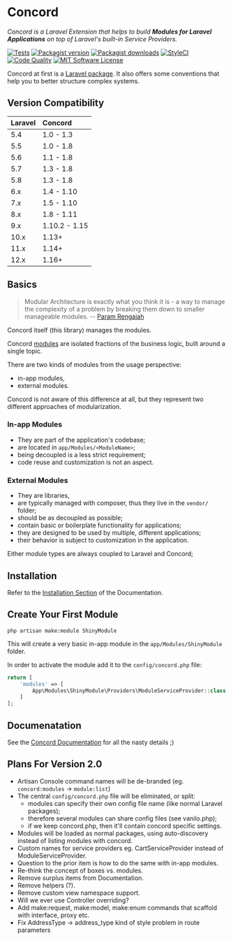 # Concord

_Concord is a Laravel Extension that helps to build **Modules for Laravel Applications** on top of Laravel's built-in Service Providers._

[![Tests](https://img.shields.io/github/actions/workflow/status/artkonekt/concord/tests.yml?branch=1.x&style=flat-square)](https://github.com/artkonekt/concord/actions?query=workflow%3Atests)
[![Packagist version](https://img.shields.io/packagist/v/konekt/concord.svg?style=flat-square)](https://packagist.org/packages/konekt/concord)
[![Packagist downloads](https://img.shields.io/packagist/dt/konekt/concord.svg?style=flat-square)](https://packagist.org/packages/konekt/concord)
[![StyleCI](https://styleci.io/repos/65661796/shield?branch=1.x)](https://styleci.io/repos/65661796)
[![Code Quality](https://img.shields.io/scrutinizer/quality/g/artkonekt/concord?style=flat-square)](https://scrutinizer-ci.com/g/artkonekt/concord/)
[![MIT Software License](https://img.shields.io/badge/license-MIT-blue.svg?style=flat-square)](LICENSE.md)

Concord at first is a [Laravel package](https://laravel.com/docs/9.x/packages).
It also offers some conventions that help you to better structure complex systems.

## Version Compatibility

| Laravel | Concord       |
|:--------|:--------------|
| 5.4     | 1.0 - 1.3     |
| 5.5     | 1.0 - 1.8     |
| 5.6     | 1.1 - 1.8     |
| 5.7     | 1.3 - 1.8     |
| 5.8     | 1.3 - 1.8     |
| 6.x     | 1.4 - 1.10    |
| 7.x     | 1.5 - 1.10    |
| 8.x     | 1.8 - 1.11    |
| 9.x     | 1.10.2 - 1.15 |
| 10.x    | 1.13+         |
| 11.x    | 1.14+         |
| 12.x    | 1.16+         |

## Basics

> Modular Architecture is exactly what you think it is - a way to manage the
> complexity of a problem by breaking them down to smaller manageable modules.
> -- [Param Rengaiah](https://medium.com/on-software-architecture/on-modular-architectures-53ec61f88ff4)

Concord itself (this library) manages the modules.

Concord [modules](https://konekt.dev/concord/1.8/modules) are isolated
fractions of the business logic, built around a single topic.

There are two kinds of modules from the usage perspective:

- in-app modules,
- external modules.

Concord is not aware of this difference at all, but they represent two different
approaches of modularization.


### In-app Modules

- They are part of the application's codebase;
- are located in `app/Modules/<ModuleName>`;
- being decoupled is a less strict requirement;
- code reuse and customization is not an aspect.

### External Modules

- They are libraries,
- are typically managed with composer, thus they live in the `vendor/` folder;
- should be as decoupled as possible;
- contain basic or boilerplate functionality for applications;
- they are designed to be used by multiple, different applications;
- their behavior is subject to customization in the application.

Either module types are always coupled to Laravel and Concord;

## Installation

Refer to the [Installation Section](https://konekt.dev/concord/1.8/installation) of the Documentation.

## Create Your First Module

```
php artisan make:module ShinyModule
```

This will create a very basic in-app module in the `app/Modules/ShinyModule` folder.

In order to activate the module add it to the `config/concord.php` file:

```php
return [
    'modules' => [
        App\Modules\ShinyModule\Providers\ModuleServiceProvider::class
    ]
];
```

## Documenatation

See the [Concord Documentation](https://konekt.dev/concord/1.x) for all the
nasty details ;)

## Plans For Version 2.0

- Artisan Console command names will be de-branded (eg. `concord:modules` -> `module:list`)
- The central `config/concord.php` file will be eliminated, or split:
    - modules can specify their own config file name (like normal Laravel packages);
    - therefore several modules can share config files (see vanilo.php);
    - if we keep concord.php, then it'll contain concord specific settings.
- Modules will be loaded as normal packages, using auto-discovery instead of listing modules with concord.
- Custom names for service providers eg. CartServiceProvider instead of ModuleServiceProvider.
- Question to the prior item is how to do the same with in-app modules.
- Re-think the concept of boxes vs. modules.
- Remove surplus items from Documentation.
- Remove helpers (?).
- Remove custom view namespace support.
- Will we ever use Controller overriding?
- Add make:request, make:model, make:enum commands that scaffold with interface, proxy etc.
- Fix AddressType -> address_type kind of style problem in route parameters
